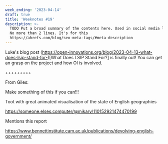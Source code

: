 ```yaml
---
week_ending: '2023-04-14'
draft: true
title: 'Weeknotes #19'
description: >-
  TODO Put a broad summary of the contents here. Used in social media links etc.
  No more than 2 lines. It's for this
  https://ahrefs.com/blog/seo-meta-tags/#meta-description
---
```

Luke's blog post (https://open-innovations.org/blog/2023-04-13-what-does-lsip-stand-for-)[What Does LSIP Stand For?] is finally out! You can get an grasp on the project and how OI is involved. 


+++++++++

From Giles:

Make something of this if you can!!!


Toot with great animated visualisation of the state of English geographies

https://someone.elses.computer/@mikarv/110152921474470199

Mentions this report

https://www.bennettinstitute.cam.ac.uk/publications/devolving-english-government/
